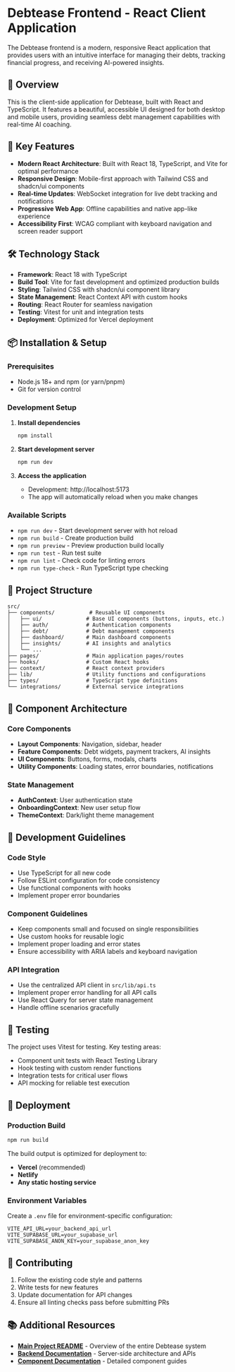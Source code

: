 # Debtease Frontend - React Client Application

The Debtease frontend is a modern, responsive React application that provides users with an intuitive interface for managing their debts, tracking financial progress, and receiving AI-powered insights.

## 🎯 Overview

This is the client-side application for Debtease, built with React and TypeScript. It features a beautiful, accessible UI designed for both desktop and mobile users, providing seamless debt management capabilities with real-time AI coaching.

## 🚀 Key Features

- **Modern React Architecture**: Built with React 18, TypeScript, and Vite for optimal performance
- **Responsive Design**: Mobile-first approach with Tailwind CSS and shadcn/ui components
- **Real-time Updates**: WebSocket integration for live debt tracking and notifications
- **Progressive Web App**: Offline capabilities and native app-like experience
- **Accessibility First**: WCAG compliant with keyboard navigation and screen reader support

## 🛠️ Technology Stack

- **Framework**: React 18 with TypeScript
- **Build Tool**: Vite for fast development and optimized production builds
- **Styling**: Tailwind CSS with shadcn/ui component library
- **State Management**: React Context API with custom hooks
- **Routing**: React Router for seamless navigation
- **Testing**: Vitest for unit and integration tests
- **Deployment**: Optimized for Vercel deployment

## 📦 Installation & Setup

### Prerequisites
- Node.js 18+ and npm (or yarn/pnpm)
- Git for version control

### Development Setup

1. **Install dependencies**
   ```bash
   npm install
   ```

2. **Start development server**
   ```bash
   npm run dev
   ```

3. **Access the application**
   - Development: http://localhost:5173
   - The app will automatically reload when you make changes

### Available Scripts

- `npm run dev` - Start development server with hot reload
- `npm run build` - Create production build
- `npm run preview` - Preview production build locally
- `npm run test` - Run test suite
- `npm run lint` - Check code for linting errors
- `npm run type-check` - Run TypeScript type checking

## 📂 Project Structure

```
src/
├── components/           # Reusable UI components
│   ├── ui/              # Base UI components (buttons, inputs, etc.)
│   ├── auth/            # Authentication components
│   ├── debt/            # Debt management components
│   ├── dashboard/       # Main dashboard components
│   ├── insights/        # AI insights and analytics
│   └── ...
├── pages/               # Main application pages/routes
├── hooks/               # Custom React hooks
├── context/             # React context providers
├── lib/                 # Utility functions and configurations
├── types/               # TypeScript type definitions
└── integrations/        # External service integrations
```

## 🎨 Component Architecture

### Core Components
- **Layout Components**: Navigation, sidebar, header
- **Feature Components**: Debt widgets, payment trackers, AI insights
- **UI Components**: Buttons, forms, modals, charts
- **Utility Components**: Loading states, error boundaries, notifications

### State Management
- **AuthContext**: User authentication state
- **OnboardingContext**: New user setup flow
- **ThemeContext**: Dark/light theme management

## 🔧 Development Guidelines

### Code Style
- Use TypeScript for all new code
- Follow ESLint configuration for code consistency
- Use functional components with hooks
- Implement proper error boundaries

### Component Guidelines
- Keep components small and focused on single responsibilities
- Use custom hooks for reusable logic
- Implement proper loading and error states
- Ensure accessibility with ARIA labels and keyboard navigation

### API Integration
- Use the centralized API client in `src/lib/api.ts`
- Implement proper error handling for all API calls
- Use React Query for server state management
- Handle offline scenarios gracefully

## 🧪 Testing

The project uses Vitest for testing. Key testing areas:
- Component unit tests with React Testing Library
- Hook testing with custom render functions
- Integration tests for critical user flows
- API mocking for reliable test execution

## 🚀 Deployment

### Production Build
```bash
npm run build
```

The build output is optimized for deployment to:
- **Vercel** (recommended)
- **Netlify**
- **Any static hosting service**

### Environment Variables
Create a `.env` file for environment-specific configuration:
```
VITE_API_URL=your_backend_api_url
VITE_SUPABASE_URL=your_supabase_url
VITE_SUPABASE_ANON_KEY=your_supabase_anon_key
```

## 🤝 Contributing

1. Follow the existing code style and patterns
2. Write tests for new features
3. Update documentation for API changes
4. Ensure all linting checks pass before submitting PRs

## 📚 Additional Resources

- **[Main Project README](../README.md)** - Overview of the entire Debtease system
- **[Backend Documentation](../server/README.md)** - Server-side architecture and APIs
- **[Component Documentation](./src/components/)** - Detailed component guides
